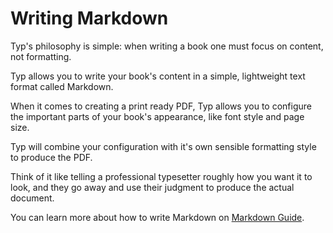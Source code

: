 # Writing Markdown

Typ's philosophy is simple: when writing a book one must focus on content, not formatting.

Typ allows you to write your book's content in a simple, lightweight text format called Markdown.

When it comes to creating a print ready PDF, Typ allows you to configure the important parts of your book's appearance, like font style and page size.

Typ will combine your configuration with it's own sensible formatting style to produce the PDF.

Think of it like telling a professional typesetter roughly how you want it to look, and they go away and use their judgment to produce the actual document.

You can learn more about how to write Markdown on [Markdown Guide](https://www.markdownguide.org/).